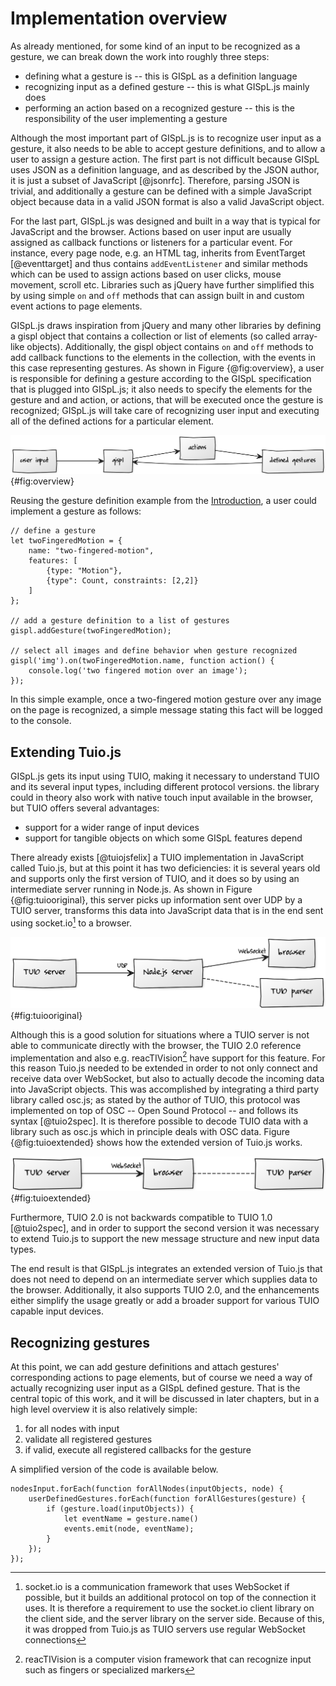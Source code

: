 # Implementation overview

As already mentioned, for some kind of an input to be recognized as a gesture, we can break down the work into roughly three steps:

* defining what a gesture is -- this is GISpL as a definition language
* recognizing input as a defined gesture -- this is what GISpL.js mainly does
* performing an action based on a recognized gesture -- this is the responsibility of the user implementing a gesture

Although the most important part of GISpL.js is to recognize user input as a gesture, it also needs to be able to accept gesture definitions, and to allow a user to assign a gesture action. The first part is not difficult because GISpL uses JSON as a definition language, and as described by the JSON author, it is just a subset of JavaScript [@jsonrfc]. Therefore, parsing JSON is trivial, and additionally a gesture can be defined with a simple JavaScript object because data in a valid JSON format is also a valid JavaScript object.

For the last part, GISpL.js was designed and built in a way that is typical for JavaScript and the browser. Actions based on user input are usually assigned as callback functions or listeners for a particular event. For instance, every page node, e.g. an HTML tag, inherits from EventTarget [@eventtarget] and thus contains `addEventListener` and similar methods which can be used to assign actions based on user clicks, mouse movement, scroll etc. Libraries such as jQuery have further simplified this by using simple `on` and `off` methods that can assign built in and custom event actions to page elements.

GISpL.js draws inspiration from jQuery and many other libraries by defining a gispl object that contains a collection or list of elements (so called array-like objects). Additionally, the gispl object contains `on` and `off` methods to add callback functions to the elements in the collection, with the events in this case representing gestures. As shown in Figure {@fig:overview}, a user is responsible for defining a gesture according to the GISpL specification that is plugged into GISpL.js; it also needs to specify the elements for the gesture and and action, or actions, that will be executed once the gesture is recognized; GISpL.js will take care of recognizing user input and executing all of the defined actions for a particular element.

![Actions to gestures added by users get triggered based on input](./figures/overview.png){#fig:overview}

Reusing the gesture definition example from the [Introduction](#introduction), a user could implement a gesture as follows:

```
// define a gesture
let twoFingeredMotion = {
    name: "two-fingered-motion",
    features: [
        {type: "Motion"},
        {type": Count, constraints: [2,2]}
    ]
};

// add a gesture definition to a list of gestures
gispl.addGesture(twoFingeredMotion);

// select all images and define behavior when gesture recognized
gispl('img').on(twoFingeredMotion.name, function action() {
    console.log('two fingered motion over an image');
});
```

In this simple example, once a two-fingered motion gesture over any image on the page is recognized, a simple message stating this fact will be logged to the console.

## Extending Tuio.js

GISpL.js gets its input using TUIO, making it necessary to understand TUIO and its several input types, including different protocol versions. the library could in theory also work with native touch input available in the browser, but TUIO offers several advantages:

* support for a wider range of input devices
* support for tangible objects on which some GISpL features depend

There already exists [@tuiojsfelix] a TUIO implementation in JavaScript called Tuio.js, but at this point it has two deficiencies: it is several years old and supports only the first version of TUIO, and it does so by using an intermediate server running in Node.js. As shown in Figure {@fig:tuiooriginal}, this server picks up information sent over UDP by a TUIO server, transforms this data into JavaScript data that is in the end sent using socket.io[^socketio] to a browser.

![How Tuio.js received TUIO data originally](./figures/tuio-original.png){#fig:tuiooriginal}

Although this is a good solution for situations where a TUIO server is not able to communicate directly with the browser, the TUIO 2.0 reference implementation and also e.g. reacTIVision[^reactivision] have support for this feature. For this reason Tuio.js needed to be extended in order to not only connect and receive data over WebSocket, but also to actually decode the incoming data into JavaScript objects. This was accomplished by integrating a third party library called osc.js; as stated by the author of TUIO, this protocol was implemented on top of OSC -- Open Sound Protocol -- and follows its syntax [@tuio2spec]. It is therefore possible to decode TUIO data with a library such as osc.js which in principle deals with OSC data. Figure {@fig:tuioextended} shows how the extended version of Tuio.js works.

![Tuio.js now receives raw TUIO data and decodes it](./figures/tuio-extended.png){#fig:tuioextended}

Furthermore, TUIO 2.0 is not backwards compatible to TUIO 1.0 [@tuio2spec], and in order to support the second version it was necessary to extend Tuio.js to support the new message structure and new input data types.

The end result is that GISpL.js integrates an extended version of Tuio.js that does not need to depend on an intermediate server which supplies data to the browser. Additionally, it also supports TUIO 2.0, and the enhancements either simplify the usage greatly or add a broader support for various TUIO capable input devices.

## Recognizing gestures

At this point, we can add gesture definitions and attach gestures' corresponding actions to page elements, but of course we need a way of actually recognizing user input as a GISpL defined gesture. That is the central topic of this work, and it will be discussed in later chapters, but in a high level overview it is also relatively simple:

1) for all nodes with input
2) validate all registered gestures
3) if valid, execute all registered callbacks for the gesture

 A simplified version of the code is available below.

```
nodesInput.forEach(function forAllNodes(inputObjects, node) {
    userDefinedGestures.forEach(function forAllGestures(gesture) {
        if (gesture.load(inputObjects)) {
            let eventName = gesture.name()
            events.emit(node, eventName);
        }
    });
});
```

[^socketio]: socket.io is a communication framework that uses WebSocket if possible, but it builds an additional protocol on top of the connection it uses. It is therefore a requirement to use the socket.io client library on the client side, and the server library on the server side. Because of this, it was dropped from Tuio.js as TUIO servers use regular WebSocket connections
[^reactivision]: reacTIVision is a computer vision framework that can recognize input such as fingers or specialized markers
